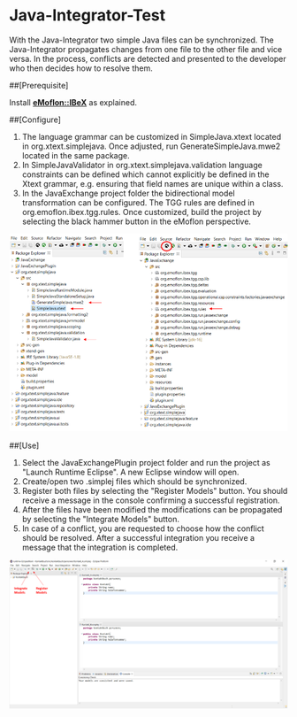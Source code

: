 # Java-Integrator-Test

With the Java-Integrator two simple Java files can be synchronized. The Java-Integrator propagates changes from one file to the other file and vice versa. In the process, conflicts are detected and presented to the developer who then decides how to resolve them.

##[Prerequisite]

Install [**eMoflon::IBeX**](https://github.com/eMoflon/emoflon-ibex-updatesite) as explained.

##[Configure]

1. The language grammar can be customized in SimpleJava.xtext located in org.xtext.simplejava. Once adjusted, run GenerateSimpleJava.mwe2 located in the same package.
2. In SimpleJavaValidator in org.xtext.simplejava.validation language constraints can be defined which cannot explicitly be defined in the Xtext grammar, 
	e.g. ensuring that field names are unique within a class.
3. In the JavaExchange project folder the bidirectional model transformation can be configured. The TGG rules are defined in org.emoflon.ibex.tgg.rules. 
	Once customized, build the project by selecting the black hammer button in the eMoflon perspective.
	
![Configure](documentation/configure.png)

##[Use] 

1. Select the JavaExchangePlugin project folder and run the project as "Launch Runtime Eclipse". A new Eclipse window will open.
2. Create/open two .simplej files which should be synchronized.
3. Register both files by selecting the "Register Models" button. You should receive a message in the console confirming a successful registration.
4. After the files have been modified the modifications can be propagated by selecting the "Integrate Models" button.
5. In case of a conflict, you are requested to choose how the conflict should be resolved. After a successful integration you receive a message that the integration is completed.

![Use](documentation/use.png)
